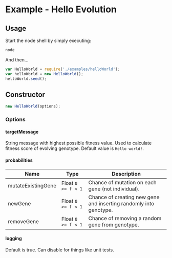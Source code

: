 
# Example - Hello Evolution

## Usage

Start the node shell by simply executing:

```bash
node
```

And then...

```javascript
var HelloWorld = require('./examples/helloWorld');
var helloWorld = new HelloWorld();
helloWorld.seed();
```

## Constructor

```javascript
new HelloWorld(options);
```

### Options

#### targetMessage

String message with highest possible fitness value. Used to calculate fitness score of evolving genotype. Default value is `Hello world!`.

#### probabilities

Name | Type | Description
---- | ---- | -----------
mutateExistingGene | Float `0 >= f < 1` | Chance of mutation on each gene (not individual).
newGene | Float `0 >= f < 1` | Chance of creating new gene and inserting randomly into genotype.
removeGene | Float `0 >= f < 1` | Chance of removing a random gene from genotype.

#### logging

Default is true. Can disable for things like unit tests.
